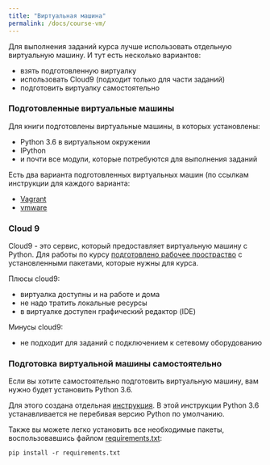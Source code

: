 ```yaml
---
title: "Виртуальная машина"
permalink: /docs/course-vm/
---
```


Для выполнения заданий курса лучше использовать отдельную виртуальную машину.
И тут есть несколько вариантов:
* взять подготовленную виртуалку
* использовать Cloud9 (подходит только для части заданий)
* подготовить виртуалку самостоятельно

### Подготовленные виртуальные машины

Для книги подготовлены виртуальные машины, в которых установлены:

* Python 3.6 в виртуальном окружении
* IPython
* и почти все модули, которые потребуются для выполнения заданий

Есть два варианта подготовленных виртуальных машин (по ссылкам инструкции для каждого варианта:

* [Vagrant](https://pyneng.github.io/docs/vagrant/)
* [vmware](https://github.com/natenka/pyneng-examples-exercises/blob/python3/exercises/vm/vmware.md)

### Cloud 9

Cloud9 - это сервис, который предоставляет виртуальную машину с Python.
Для работы по курсу [подготовлено рабочее простраство](https://pyneng.github.io/docs/cloud/) с установленными пакетами, которые нужны для курса.

Плюсы cloud9:

* виртуалка доступны и на работе и дома
* не надо тратить локальные ресурсы
* в виртуалке доступен графический редактор (IDE)

Минусы cloud9:

* не подходит для заданий с подключением к сетевому оборудованию

### Подготовка виртуальной машины самостоятельно

Если вы хотите самостоятельно подготовить виртуальную машину, вам нужно будет установить Python 3.6.

Для этого создана отдельная [инструкция](https://pyneng.github.io/docs/python-3-6/).
В этой инструкции Python 3.6 устанавливается не перебивая версию Python по умолчанию.

Также вы можете легко установить все необходимые пакеты, воспользовавшись файлом [requirements.txt](https://github.com/natenka/pyneng-examples-exercises/blob/python3/requirements.txt):
```
pip install -r requirements.txt
```

